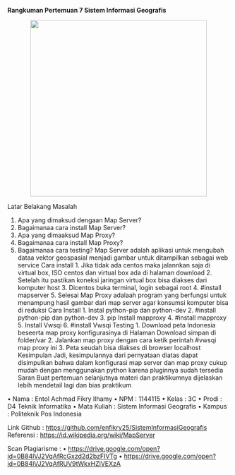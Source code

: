
**Rangkuman Pertemuan 7 Sistem Informasi Geografis**

 <p align="center"> 
<img src="../../img/GIS7.png" width="400px"> 
</p>

Latar Belakang Masalah
1.	Apa yang dimaksud dengaan Map Server?
2.	Bagaimanaa cara install Map Server?
3.	Apa yang dimaaksud Map Proxy?
4.	Bagaimanaa cara install Map Proxy?
5.	Bagaimanaa cara testing?
Map Server adalah aplikasi untuk mengubah dataa vektor geospasial menjadi gambar untuk ditampilkan sebagai web service
Cara install 1. Jika tidak ada centos maka jalannkan saja di virtual box, ISO centos dan virtual box ada di halaman download 2. Setelah itu pastikan koneksi jaringan virtual box bisa diakses dari komputer host 3. Dicentos buka terminal, login sebagai root 4. #install mapserver 5. Selesai
Map Proxy adalaah program yang berfungsi untuk menampung hasil gambar dari map server agar konsumsi komputer bisa di reduksi
Cara Install 1. Instal python-pip dan python-dev 2. #install python-pip dan python-dev 3. pip Install mapproxy 4. #install mapproxy 5. Install Vwsqi 6. #install Vwsqi
Testing 1. Download peta Indonesia beseerta map proxy konfigurasinya di Halaman Download simpan di folder/var 2. Jalankan map proxy dengan cara ketik perintah #vwsqi map proxy ini 3. Peta seudah bisa diakses di browser localhost
Kesimpulan
Jadi, kesimpulannya dari pernyataan diatas dapat disimpulkan bahwa dalam konfigurasi map server dan map proxy cukup mudah dengan menggunakan python karena pluginnya sudah tersedia
Saran
Buat pertemuan selanjutnya materi dan praktikumnya dijelaskan lebih mendetail lagi dan bias praktikum

•	Nama		: Entol Achmad Fikry Ilhamy
•	NPM			: 1144115
•	Kelas		: 3C
•	Prodi		: D4 Teknik Informatika
•	Mata Kuliah	: Sistem Informasi Geografis 
•	Kampus	: Politeknik Pos Indonesia

Link Github : https://github.com/enfikry25/SistemInformasiGeografis
Referensi : https://id.wikipedia.org/wiki/MapServer

Scan Plagiarisme :
•	https://drive.google.com/open?id=0B84lVJ2VqAfRcGxzd2d2bzFIVTg
•	https://drive.google.com/open?id=0B84lVJ2VqAfRUV9tWkxHZlVEXzA